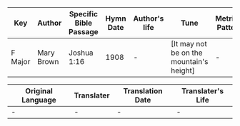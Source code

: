 Key | Author   | Specific Bible Passage     |Hymn Date |Author's life |Tune |Metrical Pattern   |Composer/Source
-- | --------- | ---------------------------|----------|--------------|-----|-------------------|-------------  
F Major |Mary Brown |Joshua 1:16 |1908 |- |[It may not be on the mountain's height] |- |Carrie E. Rounsefell

Original Language | Translater | Translation Date   | Translater's Life  
----------------- | --------- | --------------------|-------------     
\- |- |- |-
